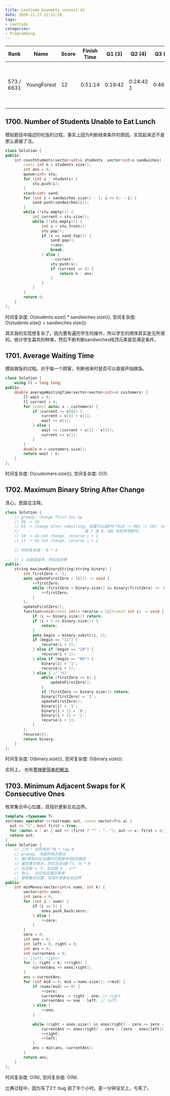```yaml
---
title: LeetCode biweekly contest 42
date: 2020-12-27 22:12:29
tags:
- LeetCode
categories:
- Programming
---
```


| Rank |	Name |	Score |	Finish Time | 	Q1 (3) |	Q2 (4) |	Q3 (5) |	Q4 (6)|
|--|--|--|--|--|--|--|--|
| 573 / 6631 | YoungForest | 12 | 0:51:14 |  0:19:42 | 0:24:42  1 |  0:46:14 | 差一分钟debug出来，好气呀！ |

## 1700. Number of Students Unable to Eat Lunch

模拟题目中描述的吃饭的过程。事实上因为判断结束条件的原因，实现起来还不是那么直接了当。

```cpp
class Solution {
public:
    int countStudents(vector<int>& students, vector<int>& sandwiches) {
        const int n = students.size();
        int ans = 0;
        queue<int> stu;
        for (int i : students) {
            stu.push(i);
        }
        stack<int> sand;
        for (int i = sandwiches.size() - 1; i >= 0; --i) {
            sand.push(sandwiches[i]);
        }
        while (!stu.empty()) {
            int current = stu.size();
            while (!stu.empty()) {
                int s = stu.front();
                stu.pop();
                if (s == sand.top()) {
                    sand.pop();
                    ++ans;
                    break;
                } else {
                    --current;
                    stu.push(s);
                    if (current == 0) {
                        return n - ans;
                    }
                }
            }
        }
        return 0;
    }
};
```

时间复杂度: O(students.size() * sandwiches.size()),
空间复杂度: O(students.size() + sandwiches.size()).

其实我的实现想复杂了。因为要有遍历学生的操作，所以学生的顺序其实是无所谓的。统计学生喜欢的种类，然后不断判断sandwiches栈顶元素是否满足条件。

## 1701. Average Waiting Time

模拟做饭的过程。对于每一个顾客，判断他来时是否可以直接开始做饭。

```cpp
class Solution {
    using ll = long long;
public:
    double averageWaitingTime(vector<vector<int>>& customers) {
        ll wait = 0;
        ll current = 0;
        for (const auto& v : customers) {
            if (current <= v[0]) {
                current = v[0] + v[1];
                wait += v[1];
            } else {
                wait += (current + v[1] - v[0]);
                current += v[1];
            }
        }
        double n = customers.size();
        return wait / n;
    }
};
```

时间复杂度: O(customers.size()),
空间复杂度: O(1).

## 1702. Maximum Binary String After Change

贪心，思路见注释。

```cpp
class Solution {
    // greedy: change first two op
    // 00 -> 10
    // 01 -> change after substring, 后面可以是0吗？010 -> 001 -> 101, recurse i + 1
    //                             是 1 变 0，找0 向后传导即可。
    // 10 -> do not change, recurse i + 1
    // 11 -> do not change, recurse i + 2
    
    // 时间复杂度： N * 4
    
    // 1 会越变越多，然后往后移
public:
    string maximumBinaryString(string binary) {
        int firstZero = -1;
        auto updateFirstZero = [&]() -> void {
            ++firstZero;
            while (firstZero < binary.size() && binary[firstZero] != '0') {
                ++firstZero;
            }
        };
        updateFirstZero();
        function<void(const int)> recurse = [&](const int i) -> void {
            if (i >= binary.size()) return;
            if (i + 1 == binary.size()) {
                return;
            }
            auto begin = binary.substr(i, 2);
            if (begin == "11") {
                recurse(i + 2);
            } else if (begin == "10") {
                recurse(i + 1);
            } else if (begin == "00") {
                binary[i] = '1';
                recurse(i + 1);
            } else { // "01"
                while (firstZero <= i) {
                    updateFirstZero();
                }
                if (firstZero >= binary.size()) return;
                binary[firstZero] = '1';
                updateFirstZero();
                binary[i] = '1';
                binary[i + 1] = '0';
                binary[i + 2] = '1';
                recurse(i + 1);
            }
        };
        recurse(0);
        return binary;
    }
};
```

时间复杂度: O(binary.size()),
空间复杂度: O(binary.size()).

实际上，
也有[寒神更简单的解法](https://leetcode.com/problems/maximum-binary-string-after-change/discuss/987335/JavaC%2B%2BPython-Solution-with-Explanation).


## 1703. Minimum Adjacent Swaps for K Consecutive Ones

枚举集合中心位置，双指针更新左右边界。

```cpp
template <typename T>
ostream& operator <<(ostream& out, const vector<T>& a) {
  out << "["; bool first = true;
  for (auto& v : a) { out << (first ? "" : ", "); out << v; first = 0;} out << "]";
  return out;
}
class Solution {
    // 二分？ 如何判定？N * log N
    // greedy, 向密的地方靠近
    // 把1移到对应位置的花费是中间0的数目
    // 遍历集合地点，然后左右找k个1. N * K
    // 右边取 x 个，左边取 k - x个
    // 贪心， 左边右边谁近取谁
    // 更新集合位置，双指针更新左右边界
public:
    int minMoves(vector<int>& nums, int k) {
        vector<int> ones;
        int zero = 0;
        for (int i : nums) {
            if (i == 1) {
                ones.push_back(zero);
            } else {
                ++zero;
            }
        }
        zero = 0;
        int one = 0;
        int left = 0, right = 0;
        int ans = 0;
        int currentAns = 0;
        // [left, right)
        for (; right < k; ++right) {
            currentAns += ones[right];
        }
        ans = currentAns;
        for (int mid = 0; mid < nums.size(); ++mid) {
            if (nums[mid] == 0) {
                ++zero;
                currentAns -= right - one; // right
                currentAns += one - left; // left;
            } else {
                ++one;
            }
            
            while (right < ones.size() && ones[right] - zero <= zero - ones[left]) {
                currentAns += ones[right] - zero - (zero - ones[left]);
                ++right;
                ++left;
            }
            ans = min(ans, currentAns);
        }
        return ans;
    }
};
```

时间复杂度: O(N),
空间复杂度: O(N).

比赛过程中，因为写了2个 bug 调了半个小时。差一分钟没交上，亏死了。